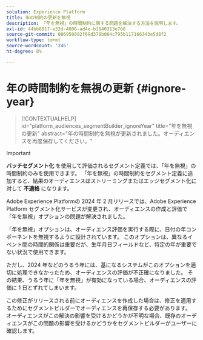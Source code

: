 ```yaml
---
solution: Experience Platform
title: 年の制約の更新を無視
description: 「年を無視」の時間制約に関する問題を解決する方法を説明します。
exl-id: 44bb8817-e32d-4806-ad4e-b1840313e768
source-git-commit: 006950092f69d378b064c795b117166343e5d8f2
workflow-type: tm+mt
source-wordcount: '246'
ht-degree: 8%

---
```


# 年の時間制約を無視の更新 {#ignore-year}

>[!CONTEXTUALHELP]
>id="platform_audiences_segmentBuilder_ignoreYear"
>title="年を無視の更新"
>abstract="年の時間制約を無視が更新されました。オーディエンスを再度保存してください。"

>[!IMPORTANT]
>
>**バッチセグメント化** を使用して評価されるセグメント定義では、「年を無視」の時間制約のみを使用できます。 「年を無視」の時間制約をセグメント定義に追加すると、結果のオーディエンスはストリーミングまたはエッジセグメント化に対して **不適格** になります。

Adobe Experience Platformの 2024 年 2 月リリースでは、Adobe Experience Platform セグメント化サービスが変更され、オーディエンスの作成と評価で「年を無視」オプションの問題が解決されました。

「年を無視」オプションは、オーディエンス評価を実行する際に、日付の年コンポーネントを無視するように設計されています。 このオプションは、異なるイベント間の時間的関係は重要だが、生年月日フィールドなど、特定の年が重要でない状況で使用できます。

ただし、2024 年などのうるう年には、基になるシステムがこのオプションを適切に処理できなかったため、オーディエンスの評価が不正確になりました。 その結果、うるう年に「年を無視」が有効になっている場合、オーディエンスの評価に 1 日とずれてしまいます。

この修正がリリースされる前にオーディエンスを作成した場合は、修正を適用するためにセグメントビルダーでオーディエンスを再保存する必要があります。 オーディエンスがこの解決の影響を受けるかどうかが不明な場合、既存のオーディエンスがこの問題の影響を受けるかどうかをセグメントビルダーがユーザーに確認します。
